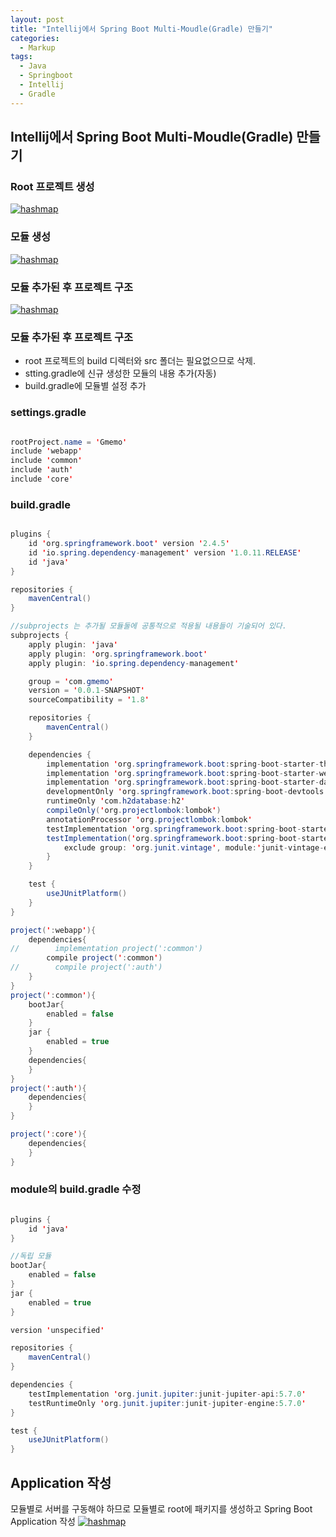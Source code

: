```yaml
---
layout: post
title: "Intellij에서 Spring Boot Multi-Moudle(Gradle) 만들기"
categories:
  - Markup
tags:
  - Java
  - Springboot
  - Intellij
  - Gradle
---
```


## Intellij에서 Spring Boot Multi-Moudle(Gradle) 만들기

### Root 프로젝트 생성
<a href="{{ site.url }}/images/multi_module1.png"><img src="{{ site.url }}/images/multi_module1.png" alt="hashmap"></a>  


### 모듈 생성
<a href="{{ site.url }}/images/multi_module2.png"><img src="{{ site.url }}/images/multi_module2.png" alt="hashmap"></a>  


### 모듈 추가된 후 프로젝트 구조
<a href="{{ site.url }}/images/multi_module3.png"><img src="{{ site.url }}/images/multi_module3.png" alt="hashmap"></a>  


### 모듈 추가된 후 프로젝트 구조
- root 프로젝트의 build 디렉터와 src 폴더는 필요없으므로 삭제.
- stting.gradle에 신규 생성한 모듈의 내용 추가(자동)
- build.gradle에 모듈별 설정 추가

### settings.gradle
```java

rootProject.name = 'Gmemo'
include 'webapp'
include 'common'
include 'auth'
include 'core'

```

### build.gradle
```java

plugins {
    id 'org.springframework.boot' version '2.4.5'
    id 'io.spring.dependency-management' version '1.0.11.RELEASE'
    id 'java'
}

repositories {
    mavenCentral()
}

//subprojects 는 추가될 모듈둘에 공통적으로 적용될 내용들이 기술되어 있다.
subprojects {
    apply plugin: 'java'
    apply plugin: 'org.springframework.boot'
    apply plugin: 'io.spring.dependency-management'

    group = 'com.gmemo'
    version = '0.0.1-SNAPSHOT'
    sourceCompatibility = '1.8'

    repositories {
        mavenCentral()
    }

    dependencies {
        implementation 'org.springframework.boot:spring-boot-starter-thymeleaf'
        implementation 'org.springframework.boot:spring-boot-starter-web'
        implementation 'org.springframework.boot:spring-boot-starter-data-jpa'
        developmentOnly 'org.springframework.boot:spring-boot-devtools'
        runtimeOnly 'com.h2database:h2'
        compileOnly('org.projectlombok:lombok')
        annotationProcessor 'org.projectlombok:lombok'
        testImplementation 'org.springframework.boot:spring-boot-starter-test'
        testImplementation('org.springframework.boot:spring-boot-starter-test'){
            exclude group: 'org.junit.vintage', module:'junit-vintage-engine'
        }
    }

    test {
        useJUnitPlatform()
    }
}

project(':webapp'){
    dependencies{
//        implementation project(':common')
        compile project(':common')
//        compile project(':auth')
    }
}
project(':common'){
    bootJar{
        enabled = false
    }
    jar {
        enabled = true
    }
    dependencies{
    }
}
project(':auth'){
    dependencies{
    }
}

project(':core'){
    dependencies{
    }
}

```


### module의 build.gradle 수정
```java

plugins {
    id 'java'
}

//독립 모듈
bootJar{
    enabled = false
}
jar {
    enabled = true
}

version 'unspecified'

repositories {
    mavenCentral()
}

dependencies {
    testImplementation 'org.junit.jupiter:junit-jupiter-api:5.7.0'
    testRuntimeOnly 'org.junit.jupiter:junit-jupiter-engine:5.7.0'
}

test {
    useJUnitPlatform()
}

```


## Application 작성
모듈별로 서버를 구동해야 하므로 모듈별로 root에 패키지를 생성하고
Spring Boot Application 작성
<a href="{{ site.url }}/images/multi_module4.PNG"><img src="{{ site.url }}/images/multi_module4.PNG" alt="hashmap"></a>  
